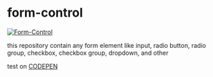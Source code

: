 # form-control

[![Form-Control](https://img.shields.io/david/peer/twbs/bootstrap.svg)](https://github.com/miko-github)

this repository contain any form element like input, radio button, radio group, checkbox, checkbox group, dropdown, and other

test on [CODEPEN](https://codepen.io/miko-github/pen/vYKOxzb)
